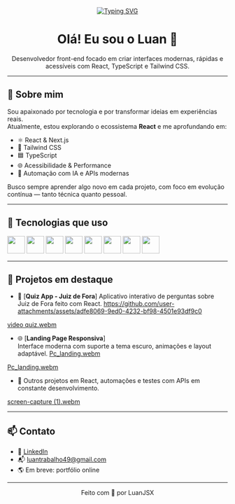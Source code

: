 <div align="center">
<a  href="https://git.io/typing-svg"><img src="https://readme-typing-svg.demolab.com?font=Fira+Code&pause=1000&width=435&lines=Front-end+developer" alt="Typing SVG" /></a>
</div>

<h1 align="center">Olá! Eu sou o Luan 👋</h1>

<p align="center">
Desenvolvedor front-end focado em criar interfaces modernas, rápidas e acessíveis com React, TypeScript e Tailwind CSS.
</p>

---

## 🚀 Sobre mim

Sou apaixonado por tecnologia e por transformar ideias em experiências reais.  
Atualmente, estou explorando o ecossistema **React** e me aprofundando em:

- ⚛️ React & Next.js  
- 🎨 Tailwind CSS  
- 🟦 TypeScript  
- 🌐 Acessibilidade & Performance  
- 🤖 Automação com IA e APIs modernas  

Busco sempre aprender algo novo em cada projeto, com foco em evolução contínua — tanto técnica quanto pessoal.

---

## 🧩 Tecnologias que uso

<div align="left">
  <img src="https://cdn.jsdelivr.net/gh/devicons/devicon/icons/react/react-original.svg" width="40" />
  <img src="https://cdn.jsdelivr.net/gh/devicons/devicon/icons/typescript/typescript-original.svg" width="40" />
  <img src="https://cdn.jsdelivr.net/gh/devicons/devicon/icons/javascript/javascript-original.svg" width="40" />
  <img src="https://cdn.jsdelivr.net/gh/devicons/devicon/icons/html5/html5-original.svg" width="40" />
  <img src="https://cdn.jsdelivr.net/gh/devicons/devicon/icons/css3/css3-original.svg" width="40" />
  <img src="https://cdn.jsdelivr.net/gh/devicons/devicon/icons/nodejs/nodejs-original.svg" width="40" />
  <img src="https://cdn.jsdelivr.net/gh/devicons/devicon/icons/git/git-original.svg" width="40" />
  <img src="https://cdn.jsdelivr.net/gh/devicons/devicon/icons/github/github-original.svg" width="40" />
</div>

---

## 📌 Projetos em destaque

- 🧠 [**Quiz App - Juiz de Fora**]
  Aplicativo interativo de perguntas sobre Juiz de Fora feito com React.
  https://github.com/user-attachments/assets/adfe8069-9ed0-4232-bf98-4501e93df9c0

[video quiz.webm](https://github.com/user-attachments/assets/f1829eec-5198-423d-a929-c6a0655f0f77)


- 🌐 [**Landing Page Responsiva**]  
  Interface moderna com suporte a tema escuro, animações e layout adaptável.
[Pc_landing.webm](https://github.com/user-attachments/assets/c93bcc02-06db-41e8-8157-56b9c9fc76e3)


[Pc_landing.webm](https://github.com/user-attachments/assets/22fd81e2-1a1a-4009-82dc-b19c6512967d)

- 🧪 Outros projetos em React, automações e testes com APIs em constante desenvolvimento.

[screen-capture (1).webm](https://github.com/user-attachments/assets/82343b67-7b43-45ae-b522-a356590fc489)


---

## 📫 Contato

- 💼 [LinkedIn](https://www.linkedin.com/in/luan-batista-9223a41a1/)  
- 📬 luantrabalho49@gmail.com  
- 🌎 Em breve: portfólio online

---

<p align="center">Feito com 💙 por LuanJSX</p>
